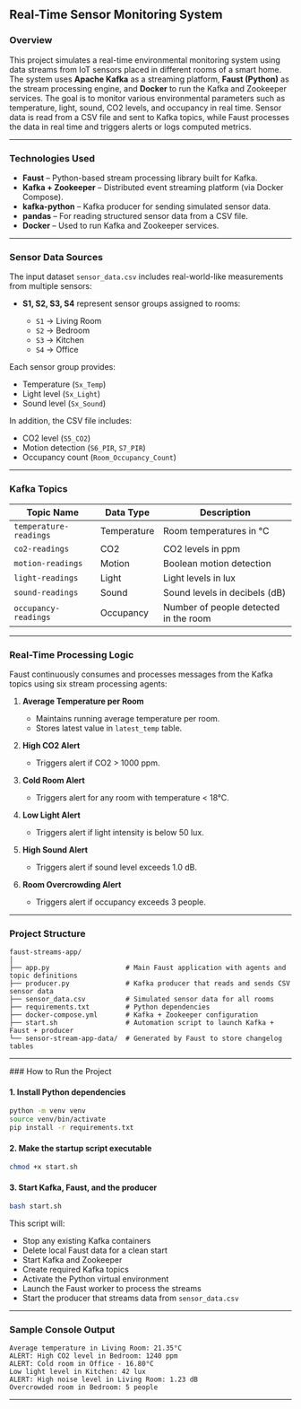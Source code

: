 ## Real-Time Sensor Monitoring System

### Overview

This project simulates a real-time environmental monitoring system using data streams from IoT sensors placed in different rooms of a smart
home. The system uses **Apache Kafka** as a streaming platform, **Faust (Python)** as the stream processing engine, and **Docker** to run
the Kafka and Zookeeper services. The goal is to monitor various environmental parameters such as temperature, light, sound, CO2 levels, and
occupancy in real time. Sensor data is read from a CSV file and sent to Kafka topics, while Faust processes the data in real time and
triggers alerts or logs computed metrics.

---

### Technologies Used

* **Faust** – Python-based stream processing library built for Kafka.
* **Kafka + Zookeeper** – Distributed event streaming platform (via Docker Compose).
* **kafka-python** – Kafka producer for sending simulated sensor data.
* **pandas** – For reading structured sensor data from a CSV file.
* **Docker** – Used to run Kafka and Zookeeper services.

---

### Sensor Data Sources

The input dataset `sensor_data.csv` includes real-world-like measurements from multiple sensors:

* **S1, S2, S3, S4** represent sensor groups assigned to rooms:

    * `S1` → Living Room
    * `S2` → Bedroom
    * `S3` → Kitchen
    * `S4` → Office

Each sensor group provides:

* Temperature (`Sx_Temp`)
* Light level (`Sx_Light`)
* Sound level (`Sx_Sound`)

In addition, the CSV file includes:

* CO2 level (`S5_CO2`)
* Motion detection (`S6_PIR`, `S7_PIR`)
* Occupancy count (`Room_Occupancy_Count`)

---

### Kafka Topics

| Topic Name             | Data Type   | Description                           |
|------------------------|-------------|---------------------------------------|
| `temperature-readings` | Temperature | Room temperatures in °C               |
| `co2-readings`         | CO2         | CO2 levels in ppm                     |
| `motion-readings`      | Motion      | Boolean motion detection              |
| `light-readings`       | Light       | Light levels in lux                   |
| `sound-readings`       | Sound       | Sound levels in decibels (dB)         |
| `occupancy-readings`   | Occupancy   | Number of people detected in the room |

---

### Real-Time Processing Logic

Faust continuously consumes and processes messages from the Kafka topics using six stream processing agents:

1. **Average Temperature per Room**

    * Maintains running average temperature per room.
    * Stores latest value in `latest_temp` table.

2. **High CO2 Alert**

    * Triggers alert if CO2 > 1000 ppm.

3. **Cold Room Alert**

    * Triggers alert for any room with temperature < 18°C.

4. **Low Light Alert**

    * Triggers alert if light intensity is below 50 lux.

5. **High Sound Alert**

    * Triggers alert if sound level exceeds 1.0 dB.

6. **Room Overcrowding Alert**

    * Triggers alert if occupancy exceeds 3 people.

---

### Project Structure

```
faust-streams-app/
│
├── app.py                   # Main Faust application with agents and topic definitions
├── producer.py              # Kafka producer that reads and sends CSV sensor data
├── sensor_data.csv          # Simulated sensor data for all rooms
├── requirements.txt         # Python dependencies
├── docker-compose.yml       # Kafka + Zookeeper configuration
├── start.sh                 # Automation script to launch Kafka + Faust + producer
└── sensor-stream-app-data/  # Generated by Faust to store changelog tables
```

---

###️ How to Run the Project

#### 1. Install Python dependencies

```bash
python -m venv venv
source venv/bin/activate
pip install -r requirements.txt
```

#### 2. Make the startup script executable

```bash
chmod +x start.sh
```

#### 3. Start Kafka, Faust, and the producer

```bash
bash start.sh
```

This script will:

* Stop any existing Kafka containers
* Delete local Faust data for a clean start
* Start Kafka and Zookeeper
* Create required Kafka topics
* Activate the Python virtual environment
* Launch the Faust worker to process the streams
* Start the producer that streams data from `sensor_data.csv`

---

### Sample Console Output

```text
Average temperature in Living Room: 21.35°C
ALERT: High CO2 level in Bedroom: 1240 ppm
ALERT: Cold room in Office - 16.80°C
Low light level in Kitchen: 42 lux
ALERT: High noise level in Living Room: 1.23 dB
Overcrowded room in Bedroom: 5 people
```

---